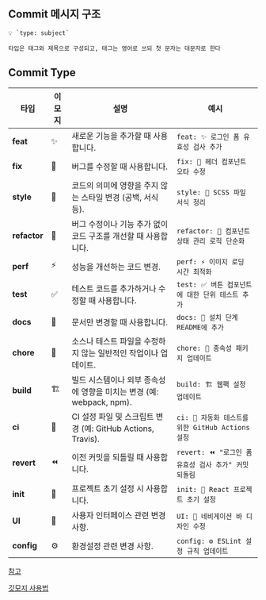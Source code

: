 ## Commit 메시지 구조

```
💡 `type: subject`

타입은 태그와 제목으로 구성되고, 태그는 영어로 쓰되 첫 문자는 대문자로 한다
```

## Commit Type

| 타입       | 이모지  | 설명                                                                 | 예시                                              |
| ---------- | ------- | -------------------------------------------------------------------- | ------------------------------------------------- |
| **feat**   | ✨      | 새로운 기능을 추가할 때 사용합니다.                                    | `feat: ✨ 로그인 폼 유효성 검사 추가`             |
| **fix**    | 🐛      | 버그를 수정할 때 사용합니다.                                          | `fix: 🐛 헤더 컴포넌트 오타 수정`                 |
| **style**  | 💄      | 코드의 의미에 영향을 주지 않는 스타일 변경 (공백, 서식 등).            | `style: 💄 SCSS 파일 서식 정리`                   |
| **refactor**| 🔨     | 버그 수정이나 기능 추가 없이 코드 구조를 개선할 때 사용합니다.          | `refactor: 🔨 컴포넌트 상태 관리 로직 단순화`     |
| **perf**   | ⚡️     | 성능을 개선하는 코드 변경.                                            | `perf: ⚡️ 이미지 로딩 시간 최적화`                |
| **test**   | ✅      | 테스트 코드를 추가하거나 수정할 때 사용합니다.                         | `test: ✅ 버튼 컴포넌트에 대한 단위 테스트 추가`  |
| **docs**   | 📝      | 문서만 변경할 때 사용합니다.                                          | `docs: 📝 설치 단계 README에 추가`                |
| **chore**  | 🔧      | 소스나 테스트 파일을 수정하지 않는 일반적인 작업이나 업데이트.        | `chore: 🔧 종속성 패키지 업데이트`                |
| **build**  | 🏗️      | 빌드 시스템이나 외부 종속성에 영향을 미치는 변경 (예: webpack, npm).   | `build: 🏗️ 웹팩 설정 업데이트`                   |
| **ci**     | 👷      | CI 설정 파일 및 스크립트 변경 (예: GitHub Actions, Travis).            | `ci: 👷 자동화 테스트를 위한 GitHub Actions 설정` |
| **revert** | ⏪      | 이전 커밋을 되돌릴 때 사용합니다.                                    | `revert: ⏪ "로그인 폼 유효성 검사 추가" 커밋 되돌림`|
| **init**   | 🎉      | 프로젝트 초기 설정 시 사용합니다.                                     | `init: 🎉 React 프로젝트 초기 설정`               |
| **UI**     | 🎨      | 사용자 인터페이스 관련 변경 사항.                                      | `UI: 🎨 네비게이션 바 디자인 수정`               |
| **config** | ⚙️      | 환경설정 관련 변경 사항.                                             | `config: ⚙️ ESLint 설정 규칙 업데이트`           |


[참고](https://velog.io/@shin6403/Git-git-%EC%BB%A4%EB%B0%8B-%EC%BB%A8%EB%B2%A4%EC%85%98-%EC%84%A4%EC%A0%95%ED%95%98%EA%B8%B0)

[깃모지 사용법](https://treasurebear.tistory.com/70)
